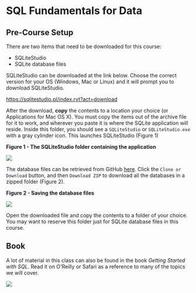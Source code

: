 # SQL Fundamentals for Data
## Pre-Course Setup

There are two items that need to be downloaded for this course:

* SQLiteStudio
* SQLite database files

SQLiteStudio can be downloaded at the link below.  Choose the correct version for your OS (Windows, Mac or Linux) and it will prompt you to download SQLiteStudio.

https://sqlitestudio.pl/index.rvt?act=download

After the download, **copy** the contents to a location your choice (or Applications for Mac OS X). You must copy the items out of the archive file for it to work, and wherever you paste it is where the SQLite application will reside. Inside this folder, you should see a `SQLiteStudio` or `SQLiteStudio.exe` with a gray cylinder icon. This launches SQLiteStudio (Figure 1)

**Figure 1 - The SQLiteStudio folder containing the application**

![](http://i.imgur.com/nrzze4p.png)

The database files can be retrieved from GitHub [here](https://github.com/thomasnield/oreilly_getting_started_with_sql). Click the `Clone or Download` button, and then `Download ZIP` to download all the databases in a zipped folder (Figure 2).

**Figure 2 - Saving the database files**

![](http://i.imgur.com/jjJd9Pz.png)

Open the downloaded file and copy the contents to a folder of your choice. You may want to reserve this folder just for SQLite database files in this course.


## Book

A lot of material in this class can also be found in the book _Getting Started with SQL_. Read it on O'Reilly or Safari as a reference to many of the topics we will cover.

![](https://images-na.ssl-images-amazon.com/images/I/51A7fbsp0EL.jpg)
